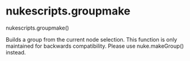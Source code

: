 # nukescripts.groupmake
nukescripts.groupmake()

Builds a group from the current node selection. This function is only maintained for backwards compatibility. Please use nuke.makeGroup() instead.